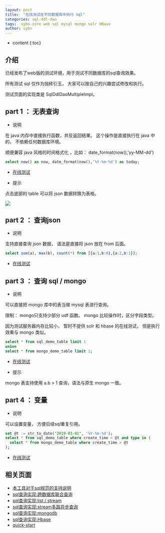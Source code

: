 ```yaml
---
layout: post
title:  "在线测试在不同数据库中执行 sql"
categories: sql-ddl-dao
tags:  sybn-core web sql mysql mongo solr HBase
author: sybn
---
```


* content
{:toc}

## 介绍

已经发布了web版的测试环境，用于测试不同数据库的sql查询效果。

所有测试 sql 仅作为抛砖引玉， 大家可以按自己的兴趣尝试修改和执行。

测试页面的实现类是 SqlDdlDaoMultipleImpl。






## part 1 ： 无表查询

* 说明

在 java 内存中直接执行函数，并反返回结果。 这个操作是直接执行在 java 中的， 不依赖任何数据库环境。

顺便兼容 java 风格的时间格式化 ，比如： date_format(now(),'yy-MM-dd')

```sql
select now() as now, date_format(now(),'%Y-%m-%d') as today;
```

- [在线测试](http://java.linpengfei.cn:8081/dw-api-sql/sql_frame.html?sql=select%20now()%20as%20now%2C%20date_format(now()%2C%27%25Y-%25m-%25d%27)%20as%20today%3B)


* 提示

点击底部的 table 可以将 json 数据转换为表格。

![]({{site.baseurl}}/images/api_sql_table.png)


## part 2 ： 查询json

* 说明

支持直接查询 json 数据， 语法是直接将 json 放在 from 后面。 

```sql
select sum(a), max(b), count(*) from [{a:1,b:0},{a:2,b:1}];
```

- [在线测试](http://java.linpengfei.cn:8081/dw-api-sql/sql_frame.html?sql=select%20sum(a)%2C%20max(b)%2C%20count(*)%20from%20%5B%7Ba%3A1%2Cb%3A0%7D%2C%7Ba%3A2%2Cb%3A1%7D%5D%3B)


## part 3 ： 查询 sql / mongo

* 说明

可以直接把 mongo 库中的表当做 mysql 表进行查询。

限制： mongo只支持少部分 udf 函数。 mongo 比较操作时，区分字段类型。

因为测试服务器内存比较小， 暂时不提供 solr 和 hbase 的在线测试， 但是执行效果与 mongo 类似。

```sql
select * from sql_demo_table limit 1
union
select * from mongo_demo_table limit 1;
```

- [在线测试](http://java.linpengfei.cn:8081/dw-api-sql/sql_frame.html?sql=select%20*%20from%20sql_demo_table%20limit%201%20%0D%0Aunion%20%0D%0Aselect%20*%20from%20mongo_demo_table%20limit%201%3B)


* 提示

mongo 表支持使用 a.b > 1 查询，语法与原生 mongo 一致。 


## part 4 ： 变量

* 说明

可以设置变量， 方便后续sql重复引用。

```sql
set @t := str_to_date("2019-03-01", '%Y-%m-%d');
select * from sql_demo_table where create_time < @t and type in (
  select * from mongo_demo_table where create_time > @t
);
```

- [在线测试](http://java.linpengfei.cn:8081/dw-api-sql/sql_frame.html?sql=set%20%40t%20%3A%3D%20str_to_date("2019-03-01"%2C%20%27%25Y-%25m-%25d%27)%3B%0D%0Aselect%20*%20from%20sql_demo_table%20where%20create_time%20<%20%40t%20and%20type%20in%20(%0D%0A%20%20select%20type%20from%20mongo_demo_table%20where%20create_time%20>%20%40t%0D%0A))


## 相关页面
- [本工具对于sql规范的支持说明]({{site.baseurl}}/2019/06/06/sql-standard/)
- [sql查询实现:跨数据库联合查询]({{site.baseurl}}/2018/12/20/sybn-dao-multiple-impl/)
- [sql查询实现:list / stream]({{site.baseurl}}/2018/09/13/datas-sql-ddl-engine/)
- [sql查询实现:stream多路异步查询]({{site.baseurl}}/2018/10/15/sql_ddl_dao_stream_async_impl/)
- [sql查询实现:mongodb]({{site.baseurl}}/2018/09/17/mongo-dao-by-sql/)
- [sql查询实现:Hbase]({{site.baseurl}}/2019/05/16/hbase-dao/)
- [quick-start]({{site.baseurl}}/2019/07/25/quick-start/)